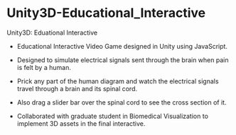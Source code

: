 # Unity3D-Educational_Interactive
Unity3D: Eduational Interactive

- Educational Interactive Video Game designed in Unity using JavaScript.
- Designed to simulate electrical signals sent through the brain when pain is felt by a human.
- Prick any part of the human diagram and watch the electrical signals travel through a brain and its spinal cord.
- Also drag a slider bar over the spinal cord to see the cross section of it.

- Collaborated with graduate student in Biomedical Visualization to implement 3D assets in the final interactive.
